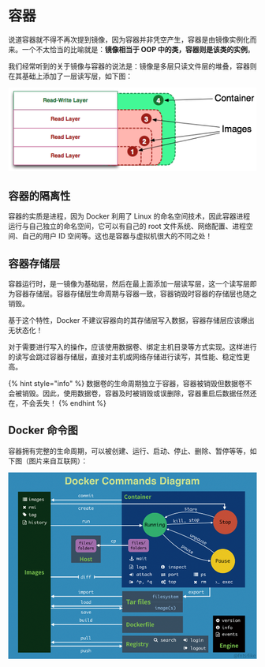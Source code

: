 # 容器

说道容器就不得不再次提到镜像，因为容器并非凭空产生，容器是由镜像实例化而来。一个不太恰当的比喻就是：**镜像相当于 OOP 中的类，容器则是该类的实例**。

我们经常听到的关于镜像与容器的说法是：镜像是多层只读文件层的堆叠，容器则在其基础上添加了一层读写层，如下图：

![](../.gitbook/assets/image%20%282%29.png)

## 容器的隔离性

容器的实质是进程，因为 Docker 利用了 Linux 的命名空间技术，因此容器进程运行与自己独立的命名空间，它可以有自己的 root 文件系统、网络配置、进程空间、自己的用户 ID 空间等。这也是容器与虚拟机很大的不同之处！

## 容器存储层

容器运行时，是一镜像为基础层，然后在最上面添加一层读写层，这一个读写层即为容器存储层。容器存储层生命周期与容器一致，容器销毁时容器的存储层也随之销毁。

基于这个特性，Docker 不建议容器向的其存储层写入数据，容器存储层应该爆出无状态化！

对于需要进行写入的操作，应该使用数据卷、绑定主机目录等方式实现。这样进行的读写会跳过容器存储层，直接对主机或网络存储进行读写，其性能、稳定性更高。

{% hint style="info" %}
数据卷的生命周期独立于容器，容器被销毁但数据卷不会被销毁。因此，使用数据卷，容器及时被销毁或误删除，容器重启后数据任然还在，不会丢失！
{% endhint %}

## Docker 命令图

容器拥有完整的生命周期，可以被创建、运行、启动、停止、删除、暂停等等，如下图（图片来自互联网）：

![](../.gitbook/assets/image%20%283%29.png)



